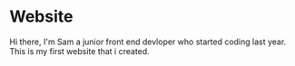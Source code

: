 # Website

Hi there, I'm Sam a junior front end devloper who started coding last year. This is my first website that i created.


